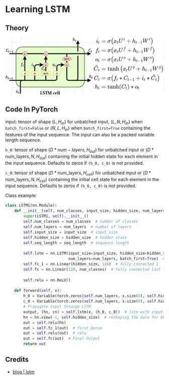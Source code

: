 # Learning LSTM

## Theory

<p align="center">
  <img src="static/g1.png" />
</p>

## Code In PyTorch

input: tensor of shape $(L, H_{in})$ for unbatched input, $(L, N, H_{in})$ when `batch_first=False` or $(N, L, H_{in})$ 
when `batch_first=True` containing the features of the input sequence. 
The input can also be a packed variable length sequence.

`h_0`: tensor of shape $(D * num-layers, H_{out})$ for unbatched input or $(D * \text{num\_layers}, N, H_{out})$ 
containing the initial hidden state for each element in the input sequence. 
Defaults to zeros if `(h_0, c_0)` is not provided.

`c_0`: tensor of shape $(D * \text{num\_layers}, H_{cell})$  for unbatched input or $(D * \text{num\_layers}, N, H_{cell})$ 
containing the initial cell state for each element in the input sequence. 
Defaults to zeros if `(h_0, c_0)` is not provided.




Class example:

```python
class LSTM1(nn.Module):
    def __init__(self, num_classes, input_size, hidden_size, num_layers, seq_length):
        super(LSTM1, self).__init__()
        self.num_classes = num_classes  # number of classes
        self.num_layers = num_layers  # number of layers
        self.input_size = input_size  # input size
        self.hidden_size = hidden_size  # hidden state
        self.seq_length = seq_length  # sequence length

        self.lstm = nn.LSTM(input_size=input_size, hidden_size=hidden_size,
                            num_layers=num_layers, batch_first=True)  # lstm
        self.fc_1 = nn.Linear(hidden_size, 128)  # fully connected 1
        self.fc = nn.Linear(128, num_classes)  # fully connected last layer

        self.relu = nn.ReLU()

    def forward(self, x):
        h_0 = Variable(torch.zeros(self.num_layers, x.size(0), self.hidden_size))  # hidden state
        c_0 = Variable(torch.zeros(self.num_layers, x.size(0), self.hidden_size))  # internal state
        # Propagate input through LSTM
        output, (hn, cn) = self.lstm(x, (h_0, c_0))  # lstm with input, hidden, and internal state
        hn = hn.view(-1, self.hidden_size)  # reshaping the data for Dense layer next
        out = self.relu(hn)
        out = self.fc_1(out)  # first Dense
        out = self.relu(out)  # relu
        out = self.fc(out)  # Final Output
        return out
```

## Credits

- [blog | lstm](https://cnvrg.io/pytorch-lstm/)